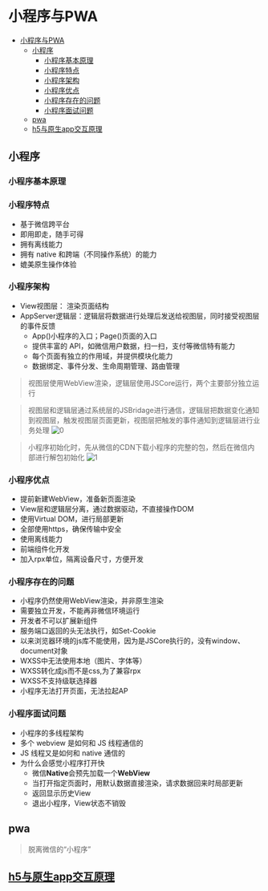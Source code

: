 # 小程序与PWA
- [小程序与PWA](#小程序与pwa)
  - [小程序](#小程序)
    - [小程序基本原理](#小程序基本原理)
    - [小程序特点](#小程序特点)
    - [小程序架构](#小程序架构)
    - [小程序优点](#小程序优点)
    - [小程序存在的问题](#小程序存在的问题)
    - [小程序面试问题](#小程序面试问题)
  - [pwa](#pwa)
  - [h5与原生app交互原理](#h5与原生app交互原理)
## 小程序

### 小程序基本原理

### 小程序特点
- 基于微信跨平台
- 即用即走，随手可得
- 拥有离线能力
- 拥有 native 和跨端（不同操作系统）的能力
- 媲美原生操作体验

### 小程序架构
- View视图层： 渲染页面结构
- AppServer逻辑层：逻辑层将数据进行处理后发送给视图层，同时接受视图层的事件反馈
    - App()小程序的入口；Page()页面的入口
    - 提供丰富的 API，如微信用户数据，扫一扫，支付等微信特有能力
    - 每个页面有独立的作用域，并提供模块化能力
    - 数据绑定、事件分发、生命周期管理、路由管理

> 视图层使用WebView渲染，逻辑层使用JSCore运行，两个主要部分独立运行

> 视图层和逻辑层通过系统层的JSBridage进行通信，逻辑层把数据变化通知到视图层，触发视图层页面更新，视图层把触发的事件通知到逻辑层进行业务处理
![0](https://user-gold-cdn.xitu.io/2017/1/14/45dc93cb00e30544c7e90c28fa635730?imageView2/0/w/1280/h/960/format/webp/ignore-error/1)

> 小程序初始化时，先从微信的CDN下载小程序的完整的包，然后在微信内部进行解包初始化
![1](https://user-gold-cdn.xitu.io/2017/1/14/7f05886d07461131cc6061b2bb8b7a0e?imageView2/0/w/1280/h/960/format/webp/ignore-error/1)

### 小程序优点
- 提前新建WebView，准备新页面渲染
- View层和逻辑层分离，通过数据驱动，不直接操作DOM
- 使用Virtual DOM，进行局部更新
- 全部使用https，确保传输中安全
- 使用离线能力
- 前端组件化开发
- 加入rpx单位，隔离设备尺寸，方便开发

### 小程序存在的问题
- 小程序仍然使用WebView渲染，并非原生渲染
- 需要独立开发，不能再非微信环境运行
- 开发者不可以扩展新组件
- 服务端口返回的头无法执行，如Set-Cookie
- 以来浏览器环境的js库不能使用，因为是JSCore执行的，没有window、document对象
- WXSS中无法使用本地（图片、字体等）
- WXSS转化成js而不是css,为了兼容rpx
- WXSS不支持级联选择器
- 小程序无法打开页面，无法拉起AP

### 小程序面试问题
- 小程序的多线程架构
- 多个 webview 是如何和 JS 线程通信的
- JS 线程又是如何和 native 通信的
- 为什么会感觉小程序打开快
    - 微信**Native**会预先加载一个**WebView**
    - 当打开指定页面时，用默认数据直接渲染，请求数据回来时局部更新
    - 返回显示历史View
    - 退出小程序，View状态不销毁

## pwa
> 脱离微信的“小程序”

## [h5与原生app交互原理](https://segmentfault.com/a/1190000016759517)
